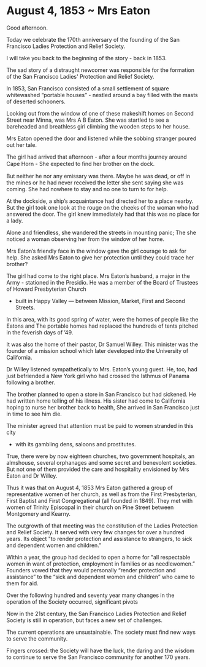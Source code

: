# August 4, 1853 ~ Mrs Eaton

Good afternoon.

Today we celebrate the 170th anniversary of the founding of the San Francisco Ladies Protection and Relief Society.

I will take you back to the beginning of the story - back in 1853.

The sad story of a distraught newcomer was responsible for the formation of the San Francisco Ladies' Protection and Relief Society.

In 1853, San Francisco consisted of a small settlement of square whitewashed “portable houses” - nestled around a bay filled with the masts of deserted schooners.

Looking out from the window of one of these makeshift homes on Second Street near Minna, was Mrs A B Eaton. She was startled to see a bareheaded and breathless girl climbing the wooden steps to her house.

Mrs Eaton opened the door and listened while the sobbing stranger poured out her tale.

The girl had arrived that afternoon - after a four months journey around Cape Horn - She expected to ﬁnd her brother on the dock.

But neither he nor any emissary was there.
Maybe he was dead, or off in the mines or he had never received the letter she sent saying she was coming.
She had nowhere to stay and no one to turn to for help.

At the dockside, a ship’s acquaintance had directed her to a place nearby.
But the girl took one look at the rouge on the cheeks of the woman who had answered the door.
The girl knew immediately had that this was no place for a lady.

Alone and friendless, she wandered the streets in mounting panic;
The she noticed a woman observing her from the window of her home.

Mrs Eaton’s friendly face in the window gave the girl courage to ask for help.
She asked Mrs Eaton to give her protection until they could trace her brother?

The girl had come to the right place. Mrs Eaton’s husband, a major in the Army - stationed in the Presidio.
He was a member of the Board of Trustees of Howard Presbyterian Church
- built in Happy Valley — between Mission, Market, First and Second Streets.

In this area, with its good spring of water, were the homes of people like the Eatons and
The portable homes had replaced the hundreds of tents pitched in the feverish days of ’49.

It was also the home of their pastor, Dr Samuel Willey. This minister was the founder of a mission school which later developed into the University of California.

Dr Willey listened sympathetically to Mrs. Eaton’s young guest.
He, too, had just befriended a New York girl who had crossed the Isthmus of Panama following a brother.

The brother planned to open a store in San Francisco but had sickened.
He had written home telling of his illness.
His sister had come to California hoping to nurse her brother back to health,
She arrived in San Francisco just in time to see him die.

The minister agreed that attention must be paid to women stranded in this city
- with its gambling dens, saloons and prostitutes.

True, there were by now eighteen churches, two government hospitals, an almshouse, several orphanages and some secret and benevolent societies.
But not one of them provided the care and hospitality envisioned by Mrs Eaton and Dr Willey.

Thus it was that on August 4, 1853 Mrs Eaton gathered a group of representative women of her church, as well as from the First Presbyterian, First Baptist and First Congregational (all founded in 1849). They met with women of Trinity Episcopal in their church on Pine Street between Montgomery and Kearny.

The outgrowth of that meeting was the constitution of the Ladies Protection and Relief Society.
It served with very few changes for over a hundred years. Its object "to render protection and assistance to strangers, to sick and dependent women and children.”

Within a year, the group had decided to open a home for "all respectable women in want of protection, employment in families or as needlewomen.” Founders vowed that they would personally “render protection and assistance” to the “sick and dependent women and children” who came to them for aid.

Over the following hundred and seventy year many changes in the operation of the Society occurred, significant pivots

Now in the 21st century, the San Francisco Ladies Protection and Relief Society is still in operation, but faces a new set of challenges.

The current operations are unsustainable. The society must find new ways to serve the community.

Fingers crossed: the Society will have the luck, the daring and the wisdom to continue to serve the San Francisco community for another 170 years.

